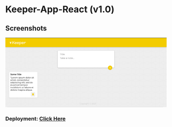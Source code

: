 # Keeper-App-React (v1.0)

## Screenshots  

![Home Screenshot](./public/Images/app-screenshot.png "Optional Title")

<h3><strong>Deployment: </strong><a href="https://pradeeps-keeperapp.netlify.app/"> Click Here</a></h3>